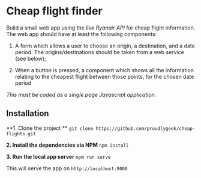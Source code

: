 Cheap flight finder
===================

Build a small web app using the *live Ryanair API* for cheap flight information. The web app should have at least the following components:

1.  A form which allows a user to choose an origin, a destination, and a date period. The origins/destinations should be taken from a web service (see below);

2. When a button is pressed, a component which shows all the information relating to the cheapest flight between those points, for the chosen date period

*This must be coded as a single page Javascript application.*

Installation
------------

**1. Clone the project **
```git clone https://github.com/proudlygeek/cheap-flights.git```

**2. Install the dependencies via NPM**
```npm install```

**3. Run the local app server**
```npm run serve```

This will serve the app on ```http://localhost:9000```
